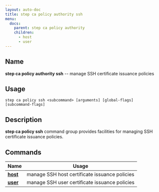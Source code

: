 ```yaml
---
layout: auto-doc
title: step ca policy authority ssh
menu:
  docs:
    parent: step ca policy authority
    children:
      - host
      - user
---
```


## Name
**step ca policy authority ssh** -- manage SSH certificate issuance policies

## Usage

```raw
step ca policy ssh <subcommand> [arguments] [global-flags] [subcommand-flags]
```

## Description

**step ca policy ssh** command group provides facilities for managing SSH certificate issuance policies.

## Commands


| Name | Usage |
|---|---|
| **[host](host/)** | manage SSH host certificate issuance policies |
| **[user](user/)** | manage SSH user certificate issuance policies |

